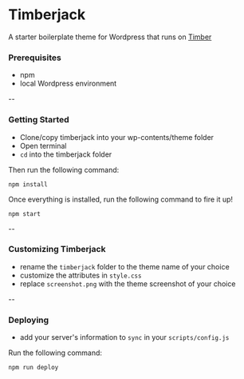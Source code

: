 # Timberjack

A starter boilerplate theme for Wordpress that runs on [Timber](https://github.com/jarednova/timber)

### Prerequisites

* npm
* local Wordpress environment


--


### Getting Started

* Clone/copy timberjack into your wp-contents/theme folder
* Open terminal
* `cd` into the timberjack folder

Then run the following command:

```
npm install
```

Once everything is installed, run the following command to fire it up!

```
npm start
```


--


### Customizing Timberjack

* rename the ```timberjack``` folder to the theme name of your choice
* customize the attributes in ```style.css```
* replace ```screenshot.png``` with the theme screenshot of your choice


--


### Deploying

* add your server's information to ```sync``` in your ```scripts/config.js```

Run the following command:

```
npm run deploy
```
